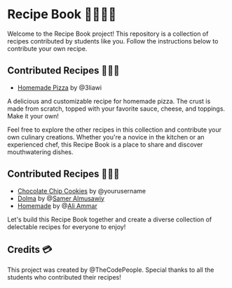 # Recipe Book 👨🏼‍🍳📙

Welcome to the Recipe Book project! This repository is a collection of recipes contributed by students like you. Follow the instructions below to contribute your own recipe.

## Contributed Recipes 👷🏽‍♂️
- [Homemade Pizza](./homemade-pizza.md) by @3liawi

A delicious and customizable recipe for homemade pizza. The crust is made from scratch, topped with your favorite sauce, cheese, and toppings. Make it your own!

Feel free to explore the other recipes in this collection and contribute your own culinary creations. Whether you're a novice in the kitchen or an experienced chef, this Recipe Book is a place to share and discover mouthwatering dishes.


## Contributed Recipes 👷🏽‍♂️
- [Chocolate Chip Cookies](#) by @yourusername
- [Dolma](https://github.com/TheCodePeople/GitGitHub-Recipe-Book-Task/blob/main/Dolma/dolma.md) by @[Samer Almusawiy](https://github.com/TheCodePeople/GitGitHub-Recipe-Book-Task/commits?author=sameralmusawiy)
- [Homemade](https://github.com/TheCodePeople/GitGitHub-Recipe-Book-Task/blob/main/homemade-pizza.md) by @[Ali Ammar](https://github.com/TheCodePeople/GitGitHub-Recipe-Book-Task/blob/main/homemade-pizza.md)


Let's build this Recipe Book together and create a diverse collection of delectable recipes for everyone to enjoy!

## Credits 💳
This project was created by @TheCodePeople. Special thanks to all the students who contributed their recipes!
